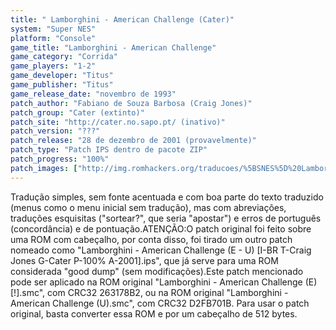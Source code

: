 ```yaml
---
title: " Lamborghini - American Challenge (Cater)"
system: "Super NES"
platform: "Console"
game_title: "Lamborghini - American Challenge"
game_category: "Corrida"
game_players: "1-2"
game_developer: "Titus"
game_publisher: "Titus"
game_release_date: "novembro de 1993"
patch_author: "Fabiano de Souza Barbosa (Craig Jones)"
patch_group: "Cater (extinto)"
patch_site: "http://cater.no.sapo.pt/ (inativo)"
patch_version: "???"
patch_release: "28 de dezembro de 2001 (provavelmente)"
patch_type: "Patch IPS dentro de pacote ZIP"
patch_progress: "100%"
patch_images: ["http://img.romhackers.org/traducoes/%5BSNES%5D%20Lamborghini%20-%20American%20Challenge%20-%201.png","http://img.romhackers.org/traducoes/%5BSNES%5D%20Lamborghini%20-%20American%20Challenge%20-%20Cater%20-%202.png","http://img.romhackers.org/traducoes/%5BSNES%5D%20Lamborghini%20-%20American%20Challenge%20-%20Cater%20-%203.png"]
---
```

Tradução simples, sem fonte acentuada e com boa parte do texto traduzido (menus como o menu inicial sem tradução), mas com abreviações, traduções esquisitas ("sortear?", que seria "apostar") e erros de português (concordância) e de pontuação.ATENÇÃO:O patch original foi feito sobre uma ROM com cabeçalho, por conta disso, foi tirado um outro patch nomeado como "Lamborghini - American Challenge (E - U) [I-BR T-Craig Jones G-Cater P-100% A-2001].ips", que já serve para uma ROM considerada "good dump" (sem modificações).Este patch mencionado pode ser aplicado na ROM original "Lamborghini - American Challenge (E) [!].smc", com CRC32 263178B2, ou na ROM original "Lamborghini - American Challenge (U).smc", com CRC32 D2FB701B. Para usar o patch original, basta converter essa ROM e por um cabeçalho de 512 bytes.
